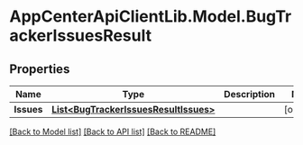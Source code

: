 # AppCenterApiClientLib.Model.BugTrackerIssuesResult
## Properties

Name | Type | Description | Notes
------------ | ------------- | ------------- | -------------
**Issues** | [**List&lt;BugTrackerIssuesResultIssues&gt;**](BugTrackerIssuesResultIssues.md) |  | [optional] 

[[Back to Model list]](../README.md#documentation-for-models) [[Back to API list]](../README.md#documentation-for-api-endpoints) [[Back to README]](../README.md)

